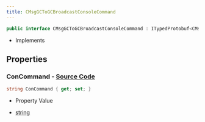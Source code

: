 ```yaml
---
title: CMsgGCToGCBroadcastConsoleCommand
---
```


```csharp
public interface CMsgGCToGCBroadcastConsoleCommand : ITypedProtobuf<CMsgGCToGCBroadcastConsoleCommand>, INativeHandle
```

- Implements

## Properties

### **ConCommand** - [Source Code](https://github.com/swiftly-solution/swiftlys2/blob/main/managed/src/SwiftlyS2.Generated/Protobufs/Interfaces/CMsgGCToGCBroadcastConsoleCommand.cs#L13)

```csharp
string ConCommand { get; set; }
```

- Property Value

- [string](https://learn.microsoft.com/dotnet/api/system.string)

